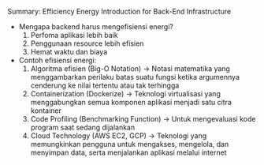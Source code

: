 Summary: Efficiency Energy Introduction for Back-End Infrastructure

- Mengapa backend harus mengefisiensi energi?
    1. Perfoma aplikasi lebih baik
    2. Penggunaan resource lebih efisien
    3. Hemat waktu dan biaya
- Contoh efisiensi energi:
    1. Algoritma efisien (Big-O Notation)
        -> Notasi matematika yang menggambarkan perilaku batas suatu fungsi ketika argumennya cenderung ke nilai tertentu atau tak terhingga
    2. Containerization (Dockerize)
        -> Teknologi virtualisasi yang menggabungkan semua komponen aplikasi menjadi satu citra kontainer
    3. Code Profiling (Benchmarking Function)
        -> Untuk mengevaluasi kode program saat sedang dijalankan
    4. Cloud Technology (AWS EC2, GCP)
        -> Teknologi yang memungkinkan pengguna untuk mengakses, mengelola, dan menyimpan data, serta menjalankan aplikasi melalui internet